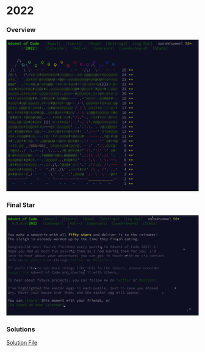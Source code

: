 # 2022

### Overview
![Overview](2022_overview.png)

### Final Star
![Final Star](2022_conclusion.png)

### Solutions
[Solution File](solutions.txt)